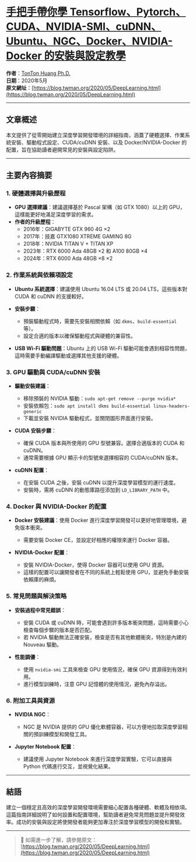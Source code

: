 # [手把手帶你學 Tensorflow、Pytorch、CUDA、NVIDIA-SMI、cuDNN、Ubuntu、NGC、Docker、NVIDIA-Docker 的安裝與設定教學](https://deep-learning-101.github.io/)

**作者**：[TonTon Huang Ph.D.](https://www.twman.org/)  
**日期**：2020年5月  
**原文網址**：[https://blog.twman.org/2020/05/DeepLearning.html](https://blog.twman.org/2020/05/DeepLearning.html)

---

## 文章概述

本文提供了從零開始建立深度學習開發環境的詳細指南，涵蓋了硬體選擇、作業系統安裝、驅動程式設定、CUDA/cuDNN 安裝、以及 Docker/NVIDIA-Docker 的配置，旨在協助讀者避開常見的安裝與設定陷阱。

---

## 主要內容摘要

### 1. 硬體選擇與升級歷程

- **GPU 選擇建議**：建議選擇基於 Pascal 架構（如 GTX 1080）以上的 GPU，這樣能更好地滿足深度學習的需求。
- **作者的升級歷程**：
  - 2016年：GIGABYTE GTX 960 4G ×2
  - 2017年：技嘉 GTX1080 XTREME GAMING 8G
  - 2018年：NVIDIA TITAN V + TITAN XP
  - 2023年：RTX 6000 Ada 48GB ×2 和 A100 80GB ×4
  - 2024年：RTX 6000 Ada 48GB ×8 ×2

### 2. 作業系統與依賴項設定

- **Ubuntu 系統選擇**：建議使用 Ubuntu 16.04 LTS 或 20.04 LTS，這些版本對 CUDA 和 cuDNN 的支援較好。
- **安裝步驟**：
  - 預裝驅動程式時，需要先安裝相關依賴（如 `dkms`、`build-essential` 等）。
  - 設定合適的版本以確保驅動程式與硬體的兼容性。
  
- **USB Wi-Fi 驅動問題**：Ubuntu 上的 USB Wi-Fi 驅動可能會遇到相容性問題，這時需要手動編譯驅動或選擇其他支援的硬體。

### 3. GPU 驅動與 CUDA/cuDNN 安裝

- **驅動安裝建議**：
  - 移除預裝的 NVIDIA 驅動：`sudo apt-get remove --purge nvidia*`
  - 安裝依賴包：`sudo apt install dkms build-essential linux-headers-generic`
  - 下載並安裝 NVIDIA 驅動程式，並關閉圖形界面進行安裝。
  
- **CUDA 安裝步驟**：
  - 確保 CUDA 版本與所使用的 GPU 型號兼容。選擇合適版本的 CUDA 和 cuDNN。
  - 通常需要根據 GPU 顯示卡的型號來選擇相容的 CUDA/cuDNN 版本。

- **cuDNN 配置**：
  - 在安裝 CUDA 之後，安裝 cuDNN 以提升深度學習模型的運行速度。
  - 安裝時，需將 cuDNN 的動態庫路徑添加到 `LD_LIBRARY_PATH` 中。

### 4. Docker 與 NVIDIA-Docker 的配置

- **Docker 安裝建議**：使用 Docker 進行深度學習開發可以更好地管理環境，避免版本衝突。
  - 需要安裝 Docker CE，並設定好相應的權限來運行 Docker 容器。
  
- **NVIDIA-Docker 配置**：
  - 安裝 NVIDIA-Docker，使得 Docker 容器可以使用 GPU 資源。
  - 這樣的配置可以讓開發者在不同的系統上輕鬆使用 GPU，並避免手動安裝依賴庫的麻煩。

### 5. 常見問題與解決策略

- **安裝過程中常見錯誤**：
  - 安裝 CUDA 或 cuDNN 時，可能會遇到許多版本衝突問題，這時需要小心檢查每個步驟的版本是否匹配。
  - 若 NVIDIA 驅動無法正確安裝，檢查是否有其他軟體衝突，特別是內建的 Nouveau 驅動。

- **性能調優**：
  - 使用 `nvidia-smi` 工具來檢查 GPU 使用情況，確保 GPU 資源得到有效利用。
  - 進行模型訓練時，注意 GPU 記憶體的使用情況，避免內存溢出。

### 6. 附加工具與資源

- **NVIDIA NGC**：
  - NGC 是 NVIDIA 提供的 GPU 優化軟體容器，可以方便地拉取深度學習相關的預訓練模型和開發工具。

- **Jupyter Notebook 配置**：
  - 建議使用 Jupyter Notebook 來進行深度學習實驗，它可以直接與 Python 代碼進行交互，並視覺化結果。

---

## 結語

建立一個穩定且高效的深度學習開發環境需要細心配置各種硬體、軟體及相依項。這篇指南詳細說明了如何設置和配置環境，幫助讀者避免常見問題並提升開發效率。成功的安裝與設定將使開發者能夠更加專注於深度學習模型的開發和實驗。

---

> 📖 如需進一步了解，請參閱原文：  
> [https://blog.twman.org/2020/05/DeepLearning.html](https://blog.twman.org/2020/05/DeepLearning.html)
